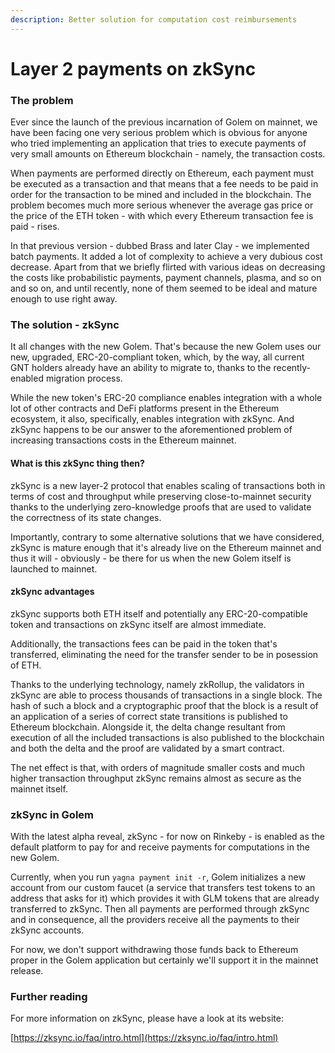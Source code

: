 ```yaml
---
description: Better solution for computation cost reimbursements
---
```


# Layer 2 payments on zkSync

### The problem

Ever since the launch of the previous incarnation of Golem on mainnet, we have been facing one very serious problem which is obvious for anyone who tried implementing an application that tries to execute payments of very small amounts on Ethereum blockchain - namely, the transaction costs. 

When payments are performed directly on Ethereum, each payment must be executed as a transaction and that means that a fee needs to be paid in order for the transaction to be mined and included in the blockchain. The problem becomes much more serious whenever the average gas price or the price of the ETH token - with which every Ethereum transaction fee is paid - rises.

In that previous version - dubbed Brass and later Clay - we implemented batch payments. It added a lot of complexity to achieve a very dubious cost decrease. Apart from that we briefly flirted with various ideas on decreasing the costs like probabilistic payments, payment channels, plasma, and so on and so on, and until recently, none of them seemed to be ideal and mature enough to use right away.

### The solution - zkSync

It all changes with the new Golem. That's because the new Golem uses our new, upgraded, ERC-20-compliant token, which, by the way, all current GNT holders already have an ability to migrate to, thanks to the recently-enabled migration process.

While the new token's ERC-20 compliance enables integration with a whole lot of other contracts and DeFi platforms present in the Ethereum ecosystem, it also, specifically, enables integration with zkSync. And zkSync happens to be our answer to the aforementioned problem of increasing transactions costs in the Ethereum mainnet.

#### What is this zkSync thing then?

zkSync is a new layer-2 protocol that enables scaling of transactions both in terms of cost and throughput while preserving close-to-mainnet security thanks to the underlying zero-knowledge proofs that are used to validate the correctness of its state changes.

Importantly, contrary to some alternative solutions that we have considered, zkSync is mature enough that it's already live on the Ethereum mainnet and thus it will - obviously - be there for us when the new Golem itself is launched to mainnet.

#### zkSync advantages

zkSync supports both ETH itself and potentially any ERC-20-compatible token and transactions on zkSync itself are almost immediate.

Additionally, the transactions fees can be paid in the token that's transferred, eliminating the need for the transfer sender to be in posession of ETH.

Thanks to the underlying technology, namely zkRollup, the validators in zkSync are able to process thousands of transactions in a single block. The hash of such a block and a cryptographic proof that the block is a result of an application of a series of correct state transitions is published to Ethereum blockchain. Alongside it, the delta change resultant from execution of all the included transactions is also published to the blockchain and both the delta and the proof are validated by a smart contract.

The net effect is that, with orders of magnitude smaller costs and much higher transaction throughput zkSync remains almost as secure as the mainnet itself.

### zkSync in Golem

With the latest alpha reveal, zkSync - for now on Rinkeby - is enabled as the default platform to pay for and receive payments for computations in the new Golem.

Currently, when you run `yagna payment init -r`, Golem initializes a new account from our custom faucet \(a service that transfers test tokens to an address that asks for it\) which provides it with GLM tokens that are already transferred to zkSync. Then all payments are performed through zkSync and in consequence, all the providers receive all the payments to their zkSync accounts.

For now, we don't support withdrawing those funds back to Ethereum proper in the Golem application but certainly we'll support it in the mainnet release.

### Further reading

For more information on zkSync, please have a look at its website:

[https://zksync.io/faq/intro.html](https://zksync.io/faq/intro.html)

